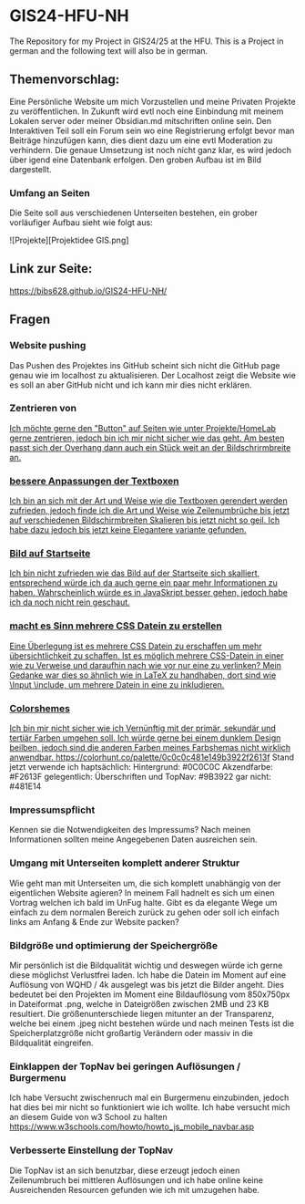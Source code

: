 # GIS24-HFU-NH
The Repository for my Project in GIS24/25 at the HFU. This is a Project in german and the following text will also be in german.

## Themenvorschlag:
Eine Persönliche Website um mich Vorzustellen und meine Privaten Projekte zu veröffentlichen. In Zukunft wird evtl noch eine Einbindung mit meinem Lokalen server oder meiner Obsidian.md mitschriften online sein. Den Interaktiven Teil soll ein Forum sein wo eine Registrierung erfolgt bevor man Beiträge hinzufügen kann, dies dient dazu um eine evtl Moderation zu verhindern. Die genaue Umsetzung ist noch nicht ganz klar, es wird jedoch über igend eine Datenbank erfolgen. Den groben Aufbau ist im Bild dargestellt. 

### Umfang an Seiten
Die Seite soll aus verschiedenen Unterseiten bestehen, ein grober vorläufiger Aufbau sieht wie folgt aus:

![Projekte][Projektidee GIS.png]

## Link zur Seite:
https://bibs628.github.io/GIS24-HFU-NH/

## Fragen

### Website pushing
Das Pushen des Projektes ins GitHub scheint sich nicht die GitHub page genau wie im localhost zu aktualisieren. Der Localhost zeigt die Website wie es soll an aber GitHub nicht und ich kann mir dies nicht erklären. 

### Zentrieren von <a href> 
Ich möchte gerne den "Button" auf Seiten wie unter Projekte/HomeLab gerne zentrieren, jedoch bin ich mir nicht sicher wie das geht. Am besten passt sich der Overhang dann auch ein Stück weit an der Bildschrirmbreite an.

### bessere Anpassungen der Textboxen
Ich bin an sich mit der Art und Weise wie die Textboxen gerendert werden zufrieden, jedoch finde ich die Art und Weise wie Zeilenumbrüche bis jetzt auf verschiedenen Bildschirmbreiten Skalieren bis jetzt nicht so geil. Ich habe dazu jedoch bis jetzt keine Elegantere variante gefunden.

### Bild auf Startseite
Ich bin nicht zufrieden wie das Bild auf der Startseite sich skalliert, entsprechend würde ich da auch gerne ein paar mehr Informationen zu haben. Wahrscheinlich würde es in JavaSkript besser gehen, jedoch habe ich da noch nicht rein geschaut.

### macht es Sinn mehrere CSS Datein zu erstellen
Eine Überlegung ist es mehrere CSS Datein zu erschaffen um mehr übersichtlichkeit zu schaffen. Ist es möglich mehrere CSS-Datein in einer wie zu Verweise und daraufhin nach wie vor nur eine zu verlinken?
Mein Gedanke war dies so ähnlich wie in LaTeX zu handhaben, dort sind wie \Input \include, um mehrere Datein in eine zu inkludieren.

### Colorshemes
Ich bin mir nicht sicher wie ich Vernünftig mit der primär, sekundär und tertiär Farben umgehen soll. Ich würde gerne bei einem dunklem Design beilben, jedoch sind die anderen Farben meines Farbshemas nicht wirklich anwendbar. https://colorhunt.co/palette/0c0c0c481e149b3922f2613f
Stand jetzt verwende ich haptsächlich:
Hintergrund: #0C0C0C
Akzendfarbe: #F2613F
gelegentlich:
Überschriften und TopNav: #9B3922
gar nicht: #481E14

### Impressumspflicht
Kennen sie die Notwendigkeiten des Impressums? Nach meinen Informationen sollten meine Angegebenen Daten ausreichen sein.

### Umgang mit Unterseiten komplett anderer Struktur
Wie geht man mit Unterseiten um, die sich komplett unabhängig von der eigentlichen Website agieren? In meinem Fall hadnelt es sich um einen Vortrag welchen ich bald im UnFug halte. Gibt es da elegante Wege um einfach zu dem normalen Bereich zurück zu gehen oder soll ich einfach links am Anfang & Ende zur Website packen?

### Bildgröße und optimierung der Speichergröße
Mir persönlich ist die Bildqualität wichtig und deswegen würde ich gerne diese möglichst Verlustfrei laden. Ich habe die Datein im Moment auf eine Auflösung von WQHD / 4k ausgelegt was bis jetzt die Bilder angeht. Dies bedeutet bei den Projekten im Moment eine Bildauflösung vom 850x750px in Dateiformat .png, welche in Dateigrößen zwischen 2MB und 23 KB resultiert. Die größenunterschiede liegen mitunter an der Transparenz, welche bei einem .jpeg nicht bestehen würde und nach meinen Tests ist die Speicherplatzgröße nicht großartig Verändern oder massiv in die Bildqualität eingreifen.

### Einklappen der TopNav bei geringen Auflösungen / Burgermenu
Ich habe Versucht zwischenruch mal ein Burgermenu einzubinden, jedoch hat dies bei mir nicht so funktioniert wie ich wollte. Ich habe versucht mich an diesem Guide von w3 School zu halten https://www.w3schools.com/howto/howto_js_mobile_navbar.asp

### Verbesserte Einstellung der TopNav
Die TopNav ist an sich benutzbar, diese erzeugt jedoch einen Zeilenumbruch bei mittleren Auflösungen und ich habe online keine Ausreichenden Resourcen gefunden wie ich mit <span> umzugehen habe.